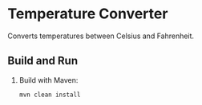 # Temperature Converter

Converts temperatures between Celsius and Fahrenheit.

## Build and Run
1. Build with Maven:
   ```bash
   mvn clean install
